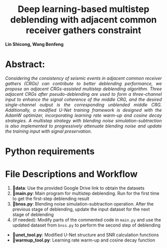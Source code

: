 <h1 align="center">Deep learning-based multistep deblending with adjacent common receiver gathers constraint</h1>

**Lin Shicong, Wang Benfeng**

# Abstract:
*<div align="justify">Considering the consistency of seismic events in adjacent common receiver gathers (CRGs) can contribute to better deblending performance, we propose an adjacent CRGs-assisted multistep deblending algorithm. Three adjacent CRGs after pseudo-deblending are used to form a three-channel input to enhance the signal coherence of the middle CRG, and the desired single-channel output is the corresponding unblended middle CRG. Additionally, a modified U-Net training framework is designed with the AdamW optimizer, incorporating learning rate warm-up and cosine decay strategies. A multistep strategy with blending noise simulation-subtraction is also implemented to progressively attenuate blending noise and update the training input with signal preservation.</div>*

# Python requirements

# File Descriptions and Workflow
1. :file_folder:**data**: Use the provided Google Drive link to obtain the datasets
2. :page_facing_up:**main.py**: Main program for multistep deblending. Run for the first time to get the first-step deblending result
4. :page_facing_up:**bnss.py**: Blending noise simulation-subtraction operation. After the previous stage of deblending, update the input dataset for the next stage of deblending
5. (if needed): Modify parts of the commented code in `main.py` and use the updated dataset from `bnss.py` to perform the second step of deblending
* :page_facing_up:**unet_tool.py**: Modified U-Net structure and SNR calculation functions
* :page_facing_up:**warmup_tool.py**: Learning rate warm-up and cosine decay function
